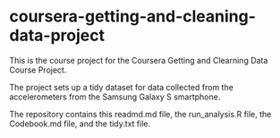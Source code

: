# coursera-getting-and-cleaning-data-project

This is the course project for the Coursera Getting and Clearning Data Course Project.

The project sets up a tidy dataset for data collected from the accelerometers from the Samsung Galaxy S smartphone.

The repository contains this readmd.md file, the run_analysis.R file, the Codebook.md file, and the tidy.txt file.

